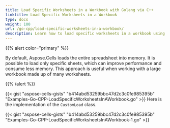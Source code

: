 ```yaml
---
title: Load Specific Worksheets in a Workbook with Golang via C++
linktitle: Load Specific Worksheets in a Workbook
type: docs
weight: 100
url: /go-cpp/load-specific-worksheets-in-a-workbook/
description: Learn how to load specific worksheets in a workbook using Aspose.Cells with Golang via C++ to improve performance and reduce memory usage.
---
```


{{% alert color="primary" %}}

By default, Aspose.Cells loads the entire spreadsheet into memory. It is possible to load only specific sheets, which can improve performance and consume less memory. This approach is useful when working with a large workbook made up of many worksheets.

{{% /alert %}}

{{< gist "aspose-cells-gists" "b414abd53259bbc47d2c3c0fe985395b" "Examples-Go-CPP-LoadSpecificWorksheetsInAWorkbook.go" >}}
Here is the implementation of the `CustomLoad` class.

{{< gist "aspose-cells-gists" "b414abd53259bbc47d2c3c0fe985395b" "Examples-Go-CPP-LoadSpecificWorksheetsInAWorkbook-1.go" >}}